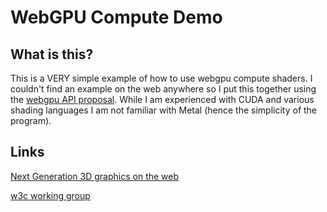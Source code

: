 # WebGPU Compute Demo

## What is this?
This is a VERY simple example of how to use webgpu compute shaders. I couldn't find an example on the web anywhere so I put this together using the [webgpu API proposal](https://webkit.org/wp-content/uploads/webgpu-api-proposal.html). While I am experienced with CUDA and various shading languages I am not familiar with Metal (hence the simplicity of the program).

## Links
[Next Generation 3D graphics on the web](https://webkit.org/blog/7380/next-generation-3d-graphics-on-the-web/)

[w3c working group](https://www.w3.org/community/gpu/)